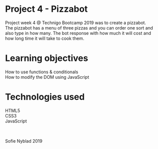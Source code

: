 # Project 4 - Pizzabot
Project week 4 @ Technigo Bootcamp 2019 was to create a pizzabot. <br>
The pizzabot has a menu of three pizzas and you can order one sort and also type in how many. The bot response with how much it will cost and how long time it will take to cook them.

# Learning objectives
How to use functions & conditionals <br>
How to modify the DOM using JavaScript

# Technologies used
HTML5 <br>
CSS3 <br>
JavaScript

<br>
<br>
Sofie Nyblad 2019
